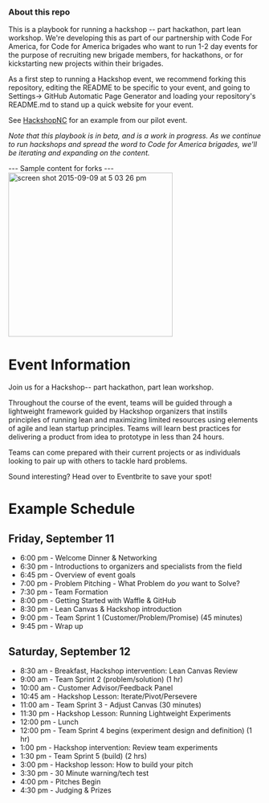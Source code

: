 ### About this repo

This is a playbook for running a hackshop -- part hackathon, part lean workshop. We're developing this as part of our partnership with Code For America, for Code for America brigades who want to run 1-2 day events for the purpose of recruiting new brigade members, for hackathons, or for kickstarting new projects within their brigades. 

As a first step to running a Hackshop event, we recommend forking this repository, editing the README to be specific to your event, and going to Settings-> GitHub Automatic Page Generator and loading your repository's README.md to stand up a quick website for your event. 

See [HackshopNC](http://waffleio.github.io/hackshopNC/) for an example from our pilot event. 

*Note that this playbook is in beta, and is a work in progress. As we continue to run hackshops and spread the word to Code for America brigades, we'll be iterating and expanding on the content.*


--- Sample content for forks ---
<img width="327" alt="screen shot 2015-09-09 at 5 03 26 pm" src="https://cloud.githubusercontent.com/assets/100216/9774168/b86355c8-5714-11e5-993e-395f1fb8c43c.png">

# Event Information

Join us for a Hackshop-- part hackathon, part lean workshop. 

Throughout the course of the event, teams will be guided through a lightweight framework guided by Hackshop organizers that instills principles of running lean and maximizing limited resources using elements of agile and lean startup principles. Teams will learn best practices for delivering a product from idea to prototype in less than 24 hours.

Teams can come prepared with their current projects or as individuals looking to pair up with others to tackle hard problems.

Sound interesting? Head over to Eventbrite to save your spot!

# Example Schedule

## Friday, September 11 
- 6:00 pm - Welcome Dinner & Networking 
- 6:30 pm - Introductions to organizers and specialists from the field 
- 6:45 pm - Overview of event goals
- 7:00 pm - Problem Pitching - What Problem do *you* want to Solve? 
- 7:30 pm - Team Formation 
- 8:00 pm - Getting Started with Waffle & GitHub 
- 8:30 pm - Lean Canvas & Hackshop introduction
- 9:00 pm - Team Sprint 1 (Customer/Problem/Promise) (45 minutes)
- 9:45 pm - Wrap up 

## Saturday, September 12 
- 8:30 am - Breakfast, Hackshop intervention: Lean Canvas Review 
- 9:00 am - Team Sprint 2 (problem/solution) (1 hr) 
- 10:00 am - Customer Advisor/Feedback Panel
- 10:45 am - Hackshop Lesson: Iterate/Pivot/Persevere
- 11:00 am - Team Sprint 3 - Adjust Canvas (30 minutes) 
- 11:30 pm - Hackshop Lesson: Running Lightweight Experiments
- 12:00 pm - Lunch 
- 12:00 pm - Team Sprint 4 begins (experiment design and definition) (1 hr)
- 1:00 pm - Hackshop intervention: Review team experiments 
- 1:30 pm - Team Sprint 5 (build) (2 hrs) 
- 3:00 pm - Hackshop lesson: How to build your pitch 
- 3:30 pm - 30 Minute warning/tech test 
- 4:00 pm - Pitches Begin 
- 4:30 pm - Judging & Prizes 





